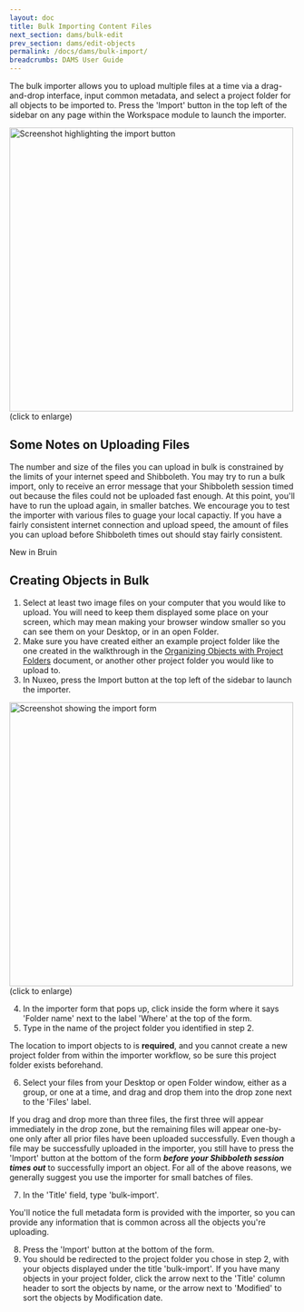 ```yaml
---
layout: doc
title: Bulk Importing Content Files
next_section: dams/bulk-edit
prev_section: dams/edit-objects
permalink: /docs/dams/bulk-import/
breadcrumbs: DAMS User Guide
---
```


The bulk importer allows you to upload multiple files at a time via a drag-and-drop interface, input common metadata, and select a project folder for all objects to be imported to. Press the 'Import' button in the top left of the sidebar on any page within the Workspace module to launch the importer. 

<a class="img-popup" href="{{ site.url }}{{ site.baseurl }}/images/import-button.png">
  <img src="{{ site.url }}{{ site.baseurl }}/images/import-button.png" alt="Screenshot highlighting the import button" style="width: 500px">
</a>
<br>(click to enlarge)

## Some Notes on Uploading Files

The number and size of the files you can upload in bulk is constrained by the limits of your internet speed and Shibboleth. You may try to run a bulk import, only to receive an error message that your Shibboleth session timed out because the files could not be uploaded fast enough. At this point, you'll have to run the upload again, in smaller batches. We encourage you to test the importer with various files to guage your local capactiy. If you have a fairly consistent internet connection and upload speed, the amount of files you can upload before Shibboleth times out should stay fairly consistent. 

<div class="walkthrough new">New in Bruin</div>

## Creating Objects in Bulk

1. Select at least two image files on your computer that you would like to upload. You will need to keep them displayed some place on your screen, which may mean making your browser window smaller so you can see them on your Desktop, or in an open Folder. 
2. Make sure you have created either an example project folder like the one created in the walkthrough in the <a href="{{ site.url }}{{ site.baseurl}}/docs/dams/organization">Organizing Objects with Project Folders</a> document, or another other project folder you would like to upload to. 
3. In Nuxeo, press the Import button at the top left of the sidebar to launch the importer. 

<a class="img-popup" href="{{ site.url }}{{ site.baseurl }}/images/import-form.png">
  <img src="{{ site.url }}{{ site.baseurl }}/images/import-form.png" alt="Screenshot showing the import form" style="width: 500px">
</a>
<br>(click to enlarge)

<ol start="4">
  <li>In the importer form that pops up, click inside the form where it says 'Folder name' next to the label 'Where' at the top of the form. </li>
  <li>Type in the name of the project folder you identified in step 2. </li>
</ol>

<div class="note"><p>The location to import objects to is <b>required</b>, and you cannot create a new project folder from within the importer workflow, so be sure this project folder exists beforehand.</p></div>

<ol start="6">
<li>Select your files from your Desktop or open Folder window, either as a group, or one at a time, and drag and drop them into the drop zone next to the 'Files' label. </li>
</ol>

<div class="note"><p>If you drag and drop more than three files, the first three will appear immediately in the drop zone, but the remaining files will appear one-by-one only after all prior files have been uploaded successfully. Even though a file may be successfully uploaded in the importer, you still have to press the 'Import' button at the bottom of the form <b><i>before your Shibboleth session times out</i></b> to successfully import an object. For all of the above reasons, we generally suggest you use the importer for small batches of files.</p></div>

<ol start="7"> <li>In the 'Title' field, type 'bulk-import'.</li></ol>

<div class="note"><p>You'll notice the full metadata form is provided with the importer, so you can provide any information that is common across all the objects you're uploading.</p></div>

<ol start="8">
<li>Press the 'Import' button at the bottom of the form. </li>
<li>You should be redirected to the project folder you chose in step 2, with your objects displayed under the title 'bulk-import'. If you have many objects in your project folder, click the arrow next to the 'Title' column header to sort the objects by name, or the arrow next to 'Modified' to sort the objects by Modification date.</li>
</ol>
